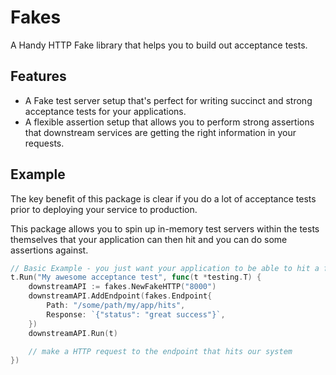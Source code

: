 Fakes
======

A Handy HTTP Fake library that helps you to build out acceptance tests.

## Features

- A Fake test server setup that's perfect for writing succinct and strong acceptance tests for your applications.
- A flexible assertion setup that allows you to perform strong assertions that downstream services are getting the right information in your requests.

## Example

The key benefit of this package is clear if you do a lot of acceptance tests prior to deploying your service to production.

This package allows you to spin up in-memory test servers within the tests themselves that your application can then hit and you can
do some assertions against.

```go
// Basic Example - you just want your application to be able to hit a fake service
t.Run("My awesome acceptance test", func(t *testing.T) {
    downstreamAPI := fakes.NewFakeHTTP("8000")
    downstreamAPI.AddEndpoint(fakes.Endpoint{
        Path: "/some/path/my/app/hits",
        Response: `{"status": "great success"}`,
    })
    downstreamAPI.Run(t)

    // make a HTTP request to the endpoint that hits our system
})

```